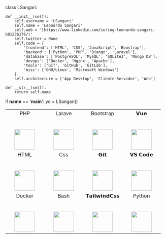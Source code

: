 <!-- ### Hi there 👋 -->


class LSangari:

    def __init__(self):
        self.username = 'LSangari'
        self.name = 'Leonardo Sangari'
        self.web = '[https://www.linkedin.com/in/ing-leonardo-sangari-b0123b176/)'
        self.twitter = None
        self.code = {
            'frontend': ['HTML', 'CSS', 'JavaScript', 'Boostrap'],
            'backend': ['Python', 'PHP', 'Django', 'Laravel'],
            'database': ['PostgreSQL', 'MySQL', 'SQLite3', 'Mongo DB'],
            'devops': ['Docker', 'Nginx', 'Apache'],
            'tools': ['GIT', 'GitHub', 'GitLab'],
            'misc': ['GNU/Linux', 'Microsoft Windows']
        }
        self.architecture = ['App Desktop', 'Cliente-Servidor', 'Web']

    def __str__(self):
        return self.name


if __name__ == '__main__':
    yo = LSangari()


<table class="center">
  <tbody>
    <tr valign="top">
      <td width="25%" align="center">
        <span>PHP</span><br><br><br>
        <img height="64px" src="https://user-images.githubusercontent.com/53713168/199301727-61c19479-4fe9-4fc0-8e7a-634c23d71c7c.png">
      </td>
      <td width="25%" align="center">
        <span>Larave</span><br><br><br>
        <img height="64px" src="https://www.svgrepo.com/show/353985/laravel.svg">
      </td>
      <td width="25%" align="center">
        <span>Bootstrap</span><br><br><br>
        <img height="64px" src="https://www.svgrepo.com/show/303293/bootstrap-4-logo.svg">
      </td>
      <td width="25%" align="center">
        <span>𝗩𝘂𝗲</span><br><br><br>
        <img height="64px" src="https://cdn.svgporn.com/logos/vue.svg">
      </td>
    </tr>
    <tr valign="top">
      <td width="25%" align="center">
        <span>HTML</span><br><br><br>
        <img height="64px" src="https://www.svgrepo.com/show/373669/html.svg">
      </td>
      <td width="25%" align="center">
        <span>Css</span><br><br><br>
        <img height="64px" src="https://www.svgrepo.com/show/373535/css.svg">
      </td>
      <td width="25%" align="center">
        <span>𝗚𝗶𝘁</span><br><br><br>
        <img height="64px" src="https://cdn.svgporn.com/logos/git-icon.svg">
      </td>
      <td width="25%" align="center">
        <span>𝗩𝗦 𝗖𝗼𝗱𝗲</span><br><br><br>
        <img height="64px" src="https://cdn.svgporn.com/logos/visual-studio-code.svg">
      </td>
    </tr>
    <tr valign="top">
      <td width="25%" align="center">
        <span>Docker</span><br><br><br>
        <img height="64px" src="https://www.svgrepo.com/show/373553/docker.svg">
      </td>
      <td width="25%" align="center">
        <span>Bash</span><br><br><br>
        <img height="64px" src="https://www.svgrepo.com/show/353478/bash-icon.svg">
      </td>
      <td width="25%" align="center">
        <span>𝗧𝗮𝗶𝗹𝘄𝗶𝗻𝗱𝗖𝘀𝘀</span><br><br><br>
        <img height="64px" src="https://cdn.svgporn.com/logos/tailwindcss-icon.svg">
      </td>
      <td width="25%" align="center">
        <span>Python</span><br><br><br>
        <img height="64px" src="https://www.svgrepo.com/show/354238/python.svg">
      </td>
    </tr>
  </tbody>
</table>



<!--
**LSANGARI/lsangari** is a ✨ _special_ ✨ repository because its `README.md` (this file) appears on your GitHub profile.

Here are some ideas to get you started:

- 🔭 I’m currently working on ...
- 🌱 I’m currently learning ...
- 👯 I’m looking to collaborate on ...
- 🤔 I’m looking for help with ...
- 💬 Ask me about ...
- 📫 How to reach me: ...
- 😄 Pronouns: ...
- ⚡ Fun fact: ...
-->
